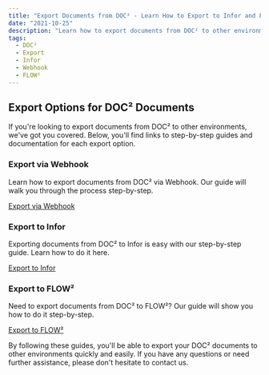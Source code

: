 ```yaml
---
title: "Export Documents from DOC² - Learn How to Export to Infor and FLOW²"
date: "2021-10-25"
description: "Learn how to export documents from DOC² to other environments such as Infor and FLOW², as well as via Webhook. Find step-by-step guides and documentation here."
tags:
  - DOC²
  - Export
  - Infor
  - Webhook
  - FLOW²
---
```


## Export Options for DOC² Documents

If you're looking to export documents from DOC² to other environments, we've got you covered. Below, you'll find links to step-by-step guides and documentation for each export option.

### Export via Webhook

Learn how to export documents from DOC² via Webhook. Our guide will walk you through the process step-by-step.

[Export via Webhook](/doc2/export/webhook/ "Export Documents from DOC² via Webhook")

### Export to Infor

Exporting documents from DOC² to Infor is easy with our step-by-step guide. Learn how to do it here.

[Export to Infor](/doc2/export/export-to-infor/ "Export Documents from DOC² to Infor")

### Export to FLOW²

Need to export documents from DOC² to FLOW²? Our guide will show you how to do it step-by-step.

[Export to FLOW²](/doc2/export/export-to-flow2/ "Export Documents from DOC² to FLOW²")

By following these guides, you'll be able to export your DOC² documents to other environments quickly and easily. If you have any questions or need further assistance, please don't hesitate to contact us.
